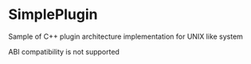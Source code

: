 # SimplePlugin
Sample of C++ plugin architecture implementation for UNIX like system

ABI compatibility is not supported
